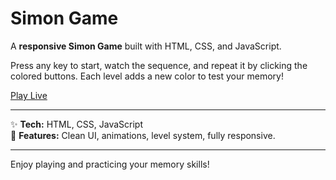 # Simon Game

A **responsive Simon Game** built with HTML, CSS, and JavaScript.

Press any key to start, watch the sequence, and repeat it by clicking the colored buttons. Each level adds a new color to test your memory!

[Play Live](https://Mohammad-Adeeb-11.github.io/Simon-Says-Same/)

---

✨ **Tech:** HTML, CSS, JavaScript  
🎯 **Features:** Clean UI, animations, level system, fully responsive.

---

Enjoy playing and practicing your memory skills!
